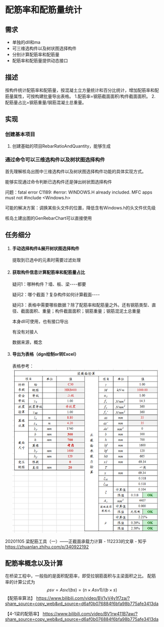 # 配筋率和配筋量统计

## 需求

- 单独的dll和ma
- 可三维选构件以及树状图选择构件
- 分别计算配筋率和配筋量
- 配筋率和配筋量提供动态接口

## 描述

按构件统计配筋率和配筋量，按混凝土立方量统计和百分比统计，增加配筋率和配筋量属性，可按构建批量导出表格。
1.配筋率=钢筋截面面积/构件截面面积。
2.配筋量占比=钢筋重量/钢筋混凝土总重量。

## 实现

### 创建基本项目

1. 创建基础的项目RebarRatioAndQuantity，能够生成

### 通过命令可以三维选构件以及树状图选择构件

首先理解核岛出图中三维选构件以及树状图选择构件功能的具体实现方式。

能够实现通过命令判断已选构件还是弹出树状图选择构件

问题：fatal error C1189: #error:  WINDOWS.H already included.  MFC apps must not #include <Windows.h>

可能的解决方案：调换某些头文件的位置，降低含有Windows.h的头文件优先级

核岛土建出图的GenRebarChart可以直接使用

## 任务细分

1. #### 手动选择构件&展开树状图选择构件

   提取到已选中的元素时需要过滤处理

2. #### 获取构件信息计算配筋率和配筋量占比

   疑问1：哪种构件？墙、板、梁----都要

   疑问2：哪个截面？复杂构件如何计算截面----

   疑问3：表格中需要哪些数据？除了配筋率和配筋量之外。还有钢筋类型、直径、截面面积、重量；构件截面面积；钢筋重量；钢筋混泥土总重量

   本身dll可使用，也有接口导出

   有没有对接人

   数据来源，概念

3. #### 导出为表格（dgn绘制or转Excel）

   表格参考：
   ![20201105 梁配筋工具（一）——正截面承载力计算](配筋率和配筋量统计.assets/v2-dc87c2c0d6b894c75c1638685c72beb4_1440w.png)

20201105 梁配筋工具（一）——正截面承载力计算 - 112233的文章 - 知乎
https://zhuanlan.zhihu.com/p/340922192

## 配筋率概念以及计算

在桥梁工程中，一般指的是面积配筋率，即受拉钢筋面积与主梁面积之比。 配筋率的计算公式为
$$
ρsv=Asv/(bs)=(n×Asv1)/(b×s)
$$
【配筋率算法】 https://www.bilibili.com/video/BV1yV4y1f7za/?share_source=copy_web&vd_source=d6af0b076884f6bfa98b775afe3413da

【4-1梁的配筋率】 https://www.bilibili.com/video/BV1rw411B7aw/?share_source=copy_web&vd_source=d6af0b076884f6bfa98b775afe3413da